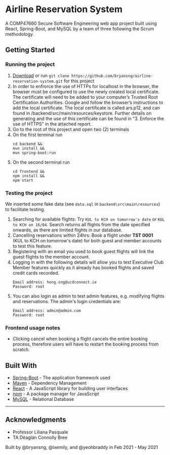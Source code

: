 # Airline Reservation System

A COMP47660 Secure Software Engineering web app project built using React, Spring-Boot, and MySQL by a team of three following the Scrum methodology.

## Getting Started

### Running the project

1. [Download](https://github.com/bryansng/airline-reservation-system) or run `git clone https://github.com/bryansng/airline-reservation-system.git` for this project
2. In order to enfrorce the use of HTTPs for localhost in the browser, the browser must be configured to use the newly created local certificate. The certificate will need to be added to your computer’s Trusted Root Certification Authorities. Google and follow the browser’s instructions to add the local certificate. The local certificate is called ars.p12, and can found in /backend/src/main/resources/keystore. Further details on generating and the use of this certificate can be found in "3. Enforce the use of HTTPS" in the attached report.
3. Go to the root of this project and open two (2) terminals
4. On the first terminal run
   ```
   cd backend &&
   mvn install &&
   mvn spring-boot:run
   ```
5. On the second terminal run
   ```
   cd frontend &&
   npm install &&
   npm start
   ```

### Testing the project

We inserted some fake data (see `data.sql` in `backend\src\main\resources`) to facilitate testing.

1. Searching for available flights: Try `KUL to KCH on tomorrow's date` or `KUL to KCH on 16/04`. Search returns all flights from the date specified onwards, as there are limited flights in our database.
2. Cancelling reservations within 24hrs: Book a flight under **TST 0001** (KUL to KCH on tomorrow's date) for both guest and member accounts to test this feature.
3. Registering with an email you used to book guest flights will link the guest flights to the member account.
4. Logging in with the following details will allow you to test Executive Club Member features quickly as it already has booked flights and saved credit cards recorded.
   ```
   Email address: hong.sng@ucdconnect.ie
   Password: root
   ```
5. You can also login as admin to test admin features, e.g. modifying flights and reservations. The admin's login credentials are:
   ```
   Email address: admin@admin.com
   Password: root
   ```

### Frontend usage notes

- Clicking cancel when booking a flight cancels the entire booking process, therefore users will have to restart the booking process from scratch.

## Built With

- [Spring-Boot](https://spring.io/projects/spring-boot) - The application framework used
- [Maven](https://maven.apache.org/) - Dependency Management
- [React](https://reactjs.org/) - A JavaScript library for building user interfaces
- [npm](https://www.npmjs.com/) - A package manager for JavaScript
- [MySQL](https://www.mysql.com/) - Relational Database

---

## Acknowledgments

- Professor Liliana Pasquale
- TA Déaglán Connolly Bree

Built by @bryansng, @lxemily, and @yeohbraddy in Feb 2021 - May 2021
